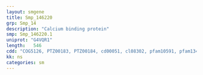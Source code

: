 ```yaml
---
layout: smgene
title: Smp_146220
grp: Smp_14
description: "Calcium binding protein"
smp: Smp_146220.1
uniprot: "G4VQR1"
length:   546
cdd: "COG5126, PTZ00183, PTZ00184, cd00051, cl08302, pfam10591, pfam13499, pfam13833, smart00054"
kk: ns
categories: sm
---
```

